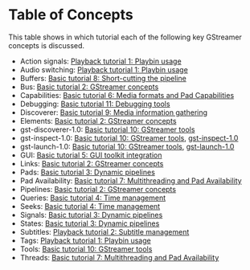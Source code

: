 # Table of Concepts

This table shows in which tutorial each of the following key GStreamer
concepts is discussed.

-   Action signals: [Playback tutorial 1: Playbin usage]
-   Audio switching: [Playback tutorial 1: Playbin usage]
-   Buffers: [Basic tutorial 8: Short-cutting the pipeline]
-   Bus: [Basic tutorial 2: GStreamer concepts]
-   Capabilities: [Basic tutorial 6: Media formats and Pad Capabilities]
-   Debugging: [Basic tutorial 11: Debugging tools]
-   Discoverer: [Basic tutorial 9: Media information gathering]
-   Elements: [Basic tutorial 2: GStreamer concepts]
-   gst-discoverer-1.0: [Basic tutorial 10: GStreamer tools]
-   gst-inspect-1.0: [Basic tutorial 10: GStreamer tools], [gst-inspect-1.0]
-   gst-launch-1.0: [Basic tutorial 10: GStreamer tools], [gst-launch-1.0]
-   GUI: [Basic tutorial 5: GUI toolkit integration]
-   Links: [Basic tutorial 2: GStreamer concepts]
-   Pads: [Basic tutorial 3: Dynamic pipelines]
-   Pad Availability: [Basic tutorial 7: Multithreading and Pad
    Availability]
-   Pipelines: [Basic tutorial 2: GStreamer concepts]
-   Queries: [Basic tutorial 4: Time management]
-   Seeks: [Basic tutorial 4: Time management]
-   Signals: [Basic tutorial 3: Dynamic pipelines]
-   States: [Basic tutorial 3: Dynamic pipelines]
-   Subtitles: [Playback tutorial 2: Subtitle management]
-   Tags: [Playback tutorial 1: Playbin usage]
-   Tools: [Basic tutorial 10: GStreamer tools]
-   Threads: [Basic tutorial 7: Multithreading and Pad Availability]

  [Playback tutorial 1: Playbin usage]: sdk-playback-tutorial-playbin-usage.md
  [Basic tutorial 8: Short-cutting the pipeline]: sdk-basic-tutorial-short-cutting-the-pipeline.md
  [Basic tutorial 2: GStreamer concepts]: sdk-basic-tutorial-concepts.md
  [Basic tutorial 6: Media formats and Pad Capabilities]: sdk-basic-tutorial-media-formats-and-pad-capabilities.md
  [Basic tutorial 11: Debugging tools]: sdk-basic-tutorial-debugging-tools.md
  [Basic tutorial 9: Media information gathering]: sdk-basic-tutorial-media-information-gathering.md
  [Basic tutorial 10: GStreamer tools]: sdk-basic-tutorial-gstreamer-tools.md
  [gst-inspect-1.0]: sdk-gst-inspect.md
  [gst-launch-1.0]: gst-launch.md
  [Basic tutorial 5: GUI toolkit integration]: sdk-basic-tutorial-toolkit-integration.md
  [Basic tutorial 3: Dynamic pipelines]: sdk-basic-tutorial-dynamic-pipelines.md
  [Basic tutorial 7: Multithreading and Pad Availability]: sdk-basic-tutorial-multithreading-and-pad-availability.md
  [Basic tutorial 4: Time management]: sdk-basic-tutorial-time-management.md
  [Playback tutorial 2: Subtitle management]: sdk-playback-tutorial-subtitle-management.md
